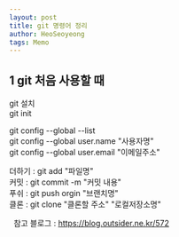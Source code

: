 ```yaml
---
layout: post
title: git 명령어 정리
author: HeoSeoyeong
tags: Memo
---
```


## 1 git 처음 사용할 때  

git 설치  
git init  
  
git config --global --list  
git config --global user.name "사용자명"   
git config --global user.email "이메일주소"  
  
더하기 : git add "파일명"   
커밋 : git commit -m "커밋 내용"  
푸쉬 : git push orgin "브랜치명"  
클론 : git clone "클론할 주소" "로컬저장소명"  

  
참고 블로그 : https://blog.outsider.ne.kr/572
